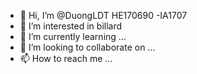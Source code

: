 - 👋 Hi, I’m @DuongLDT HE170690 -IA1707
- 👀 I’m interested in billard
- 🌱 I’m currently learning ...
- 💞️ I’m looking to collaborate on ...
- 📫 How to reach me ...

<!---
DuongLDT/DuongLDT is a ✨ special ✨ repository because its `README.md` (this file) appears on your GitHub profile.
You can click the Preview link to take a look at your changes.
--->
